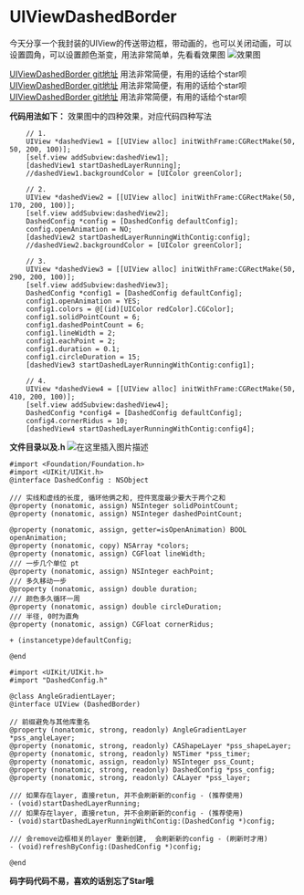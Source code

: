 # UIViewDashedBorder


今天分享一个我封装的UIView的传送带边框，带动画的，也可以关闭动画，可以设置圆角，可以设置颜色渐变，用法非常简单，先看看效果图
![效果图](http://img.hb.aicdn.com/f2055c1edb04cdd4266a3fdfbf194f45eb01afcf437d5-iv2q79_fw658)


[UIViewDashedBorder git地址](https://github.com/Pangshishan/UIViewDashedBorder) 用法非常简便，有用的话给个star呗
[UIViewDashedBorder git地址](https://github.com/Pangshishan/UIViewDashedBorder) 用法非常简便，有用的话给个star呗
[UIViewDashedBorder git地址](https://github.com/Pangshishan/UIViewDashedBorder) 用法非常简便，有用的话给个star呗
<br>

**代码用法如下：**  效果图中的四种效果，对应代码四种写法
```OC
    // 1.
    UIView *dashedView1 = [[UIView alloc] initWithFrame:CGRectMake(50, 50, 200, 100)];
    [self.view addSubview:dashedView1];
    [dashedView1 startDashedLayerRunning];
    //dashedView1.backgroundColor = [UIColor greenColor];
    
    // 2.
    UIView *dashedView2 = [[UIView alloc] initWithFrame:CGRectMake(50, 170, 200, 100)];
    [self.view addSubview:dashedView2];
    DashedConfig *config = [DashedConfig defaultConfig];
    config.openAnimation = NO;
    [dashedView2 startDashedLayerRunningWithContig:config];
    //dashedView2.backgroundColor = [UIColor greenColor];
    
    // 3.
    UIView *dashedView3 = [[UIView alloc] initWithFrame:CGRectMake(50, 290, 200, 100)];
    [self.view addSubview:dashedView3];
    DashedConfig *config1 = [DashedConfig defaultConfig];
    config1.openAnimation = YES;
    config1.colors = @[(id)[UIColor redColor].CGColor];
    config1.solidPointCount = 6;
    config1.dashedPointCount = 6;
    config1.lineWidth = 2;
    config1.eachPoint = 2;
    config1.duration = 0.1;
    config1.circleDuration = 15;
    [dashedView3 startDashedLayerRunningWithContig:config1];
    
    // 4. 
    UIView *dashedView4 = [[UIView alloc] initWithFrame:CGRectMake(50, 410, 200, 100)];
    [self.view addSubview:dashedView4];
    DashedConfig *config4 = [DashedConfig defaultConfig];
    config4.cornerRidus = 10;
    [dashedView4 startDashedLayerRunningWithContig:config4];
```

**文件目录以及.h**
![在这里插入图片描述](https://img-blog.csdnimg.cn/20181120165613997.png)

```OC
#import <Foundation/Foundation.h>
#import <UIKit/UIKit.h>
@interface DashedConfig : NSObject

/// 实线和虚线的长度, 循环他俩之和, 控件宽度最少要大于两个之和
@property (nonatomic, assign) NSInteger solidPointCount;
@property (nonatomic, assign) NSInteger dashedPointCount;

@property (nonatomic, assign, getter=isOpenAnimation) BOOL openAnimation; 
@property (nonatomic, copy) NSArray *colors;
@property (nonatomic, assign) CGFloat lineWidth;
/// 一步几个单位 pt
@property (nonatomic, assign) NSInteger eachPoint;
/// 多久移动一步
@property (nonatomic, assign) double duration;
/// 颜色多久循环一周
@property (nonatomic, assign) double circleDuration;
/// 半径, 0时为直角
@property (nonatomic, assign) CGFloat cornerRidus;

+ (instancetype)defaultConfig;

@end
```

```OC
#import <UIKit/UIKit.h>
#import "DashedConfig.h"

@class AngleGradientLayer;
@interface UIView (DashedBorder)

// 前缀避免与其他库重名
@property (nonatomic, strong, readonly) AngleGradientLayer *pss_angleLayer;
@property (nonatomic, strong, readonly) CAShapeLayer *pss_shapeLayer;
@property (nonatomic, strong, readonly) NSTimer *pss_timer;
@property (nonatomic, assign, readonly) NSInteger pss_Count;
@property (nonatomic, strong, readonly) DashedConfig *pss_config;
@property (nonatomic, strong, readonly) CALayer *pss_layer;

/// 如果存在layer, 直接retun, 并不会刷新新的config - (推荐使用)
- (void)startDashedLayerRunning;
/// 如果存在layer, 直接retun, 并不会刷新新的config - (推荐使用)
- (void)startDashedLayerRunningWithContig:(DashedConfig *)config;

/// 会remove边框相关的layer 重新创建,  会刷新新的config - (刷新时才用)
- (void)refreshByConfig:(DashedConfig *)config;

@end
```

**码字码代码不易，喜欢的话别忘了Star哦**

